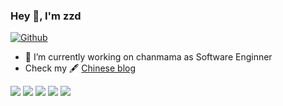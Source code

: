 ### Hey 👋,  I'm zzd

[![Github](https://img.shields.io/github/followers/zhaozuodong?label=Follow&style=social)](https://github.com/zhaozuodong)

- 🔭 I’m currently working on chanmama as Software Enginner
- Check my 🖋 [Chinese blog](http://www.zzd.pub/)

![](https://github-profile-summary-cards.vercel.app/api/cards/profile-details?username=zhaozuodong&theme=github)
![](https://github-profile-summary-cards.vercel.app/api/cards/repos-per-language?username=zhaozuodong&theme=github)
![](https://github-profile-summary-cards.vercel.app/api/cards/most-commit-language?username=zhaozuodong&theme=github)
![](https://github-profile-summary-cards.vercel.app/api/cards/stats?username=zhaozuodong&theme=github)
![](https://github-profile-summary-cards.vercel.app/api/cards/productive-time?username=zhaozuodong&theme=github)

<!--
**appleboy/appleboy** is a ✨ _special_ ✨ repository because its `README.md` (this file) appears on your GitHub profile.

Here are some ideas to get you started:

- 🔭 I’m currently working on ...
- 🌱 I’m currently learning ...
- 👯 I’m looking to collaborate on ...
- 🤔 I’m looking for help with ...
- 💬 Ask me about ...
- 📫 How to reach me: ...
- 😄 Pronouns: ...
- ⚡ Fun fact: ...
-->
